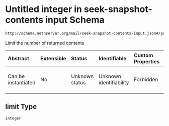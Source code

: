 # Untitled integer in seek-snapshot-contents input Schema

```txt
http://schema.nethserver.org/mail/seek-snapshot-contents-input.json#/properties/limit
```

Limit the number of returned contents

| Abstract            | Extensible | Status         | Identifiable            | Custom Properties | Additional Properties | Access Restrictions | Defined In                                                                                           |
| :------------------ | :--------- | :------------- | :---------------------- | :---------------- | :-------------------- | :------------------ | :--------------------------------------------------------------------------------------------------- |
| Can be instantiated | No         | Unknown status | Unknown identifiability | Forbidden         | Allowed               | none                | [seek-snapshot-contents-input.json\*](mail/seek-snapshot-contents-input.json "open original schema") |

## limit Type

`integer`
